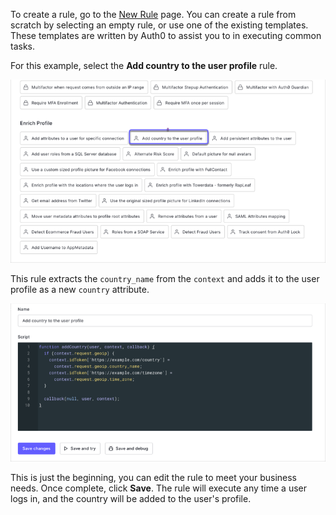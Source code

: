 To create a rule, go to the <a href="${manage_url}/#/rules/new" target="_blank" rel="noreferrer">New Rule</a> page. You can create a rule from scratch by selecting an empty rule, or use one of the existing templates. These templates are written by Auth0 to assist you to in executing common tasks. 

For this example, select the **Add country to the user profile** rule.

![Empty rule](/media/articles/rules/rule-choose-add-country-template.png)

This rule extracts the `country_name` from the `context` and adds it to the user profile as a new `country` attribute.

![Add country rule](/media/articles/rules/rule-create-add-country-country.png)

This is just the beginning, you can edit the rule to meet your business needs. Once complete, click **Save**. The rule will execute any time a user logs in, and the country will be added to the user's profile.
